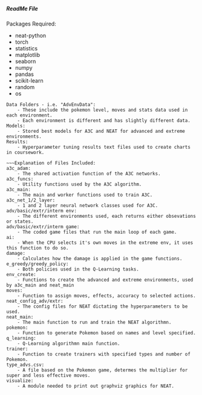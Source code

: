 ##### ReadMe File #####

Packages Required:
- neat-python
- torch
- statistics
- matplotlib
- seaborn
- numpy
- pandas
- scikit-learn
- random
- os


~~~Explanation of Folders Included:
Data Folders - i.e. "AdvEnvData":
	- These include the pokemon level, moves and stats data used in each environment.
	- Each environment is different and has slightly different data.
Models:
	- Stored best models for A3C and NEAT for advanced and extreme environments.
Results:
	- Hyperparameter tuning results text files used to create charts in coursework.

~~~Explanation of Files Included:
a3c_adam:
	- The shared activation function of the A3C networks.
a3c_funcs:
	- Utility functions used by the A3C algorithm.
a3c_main:
	- The main and worker functions used to train A3C.
a3c_net_1/2_layer:
	- 1 and 2 layer neural network classes used for A3C.
adv/basic/extr/interm env:
	- The different environments used, each returns either obsevations or states.
adv/basic/extr/interm game:
	- The coded game files that run the main loop of each game.
ai:
	- When the CPU selects it's own moves in the extreme env, it uses this function to do so.
damage:
	- Calculates how the damage is applied in the game functions.
e_greedy/greedy_policy:
	- Both policies used in the Q-Learning tasks.
env_create:
	- Functions to create the advanced and extreme environments, used by a3c_main and neat_main
moves:
	- Function to assign moves, effects, accuracy to selected actions.
neat_config_adv/extr:
	- The config files for NEAT dictating the hyperparameters to be used.
neat_main:
	- The main function to run and train the NEAT algorithmn.
pokemon:
	- Function to generate Pokemon based on names and level specified.
q_learning:
	- Q-Learning algorithmn main function.
trainer:
	- Function to create trainers with specified types and number of Pokemon.
type_advs.csv:
	- A file based on the Pokemon game, determes the multiplier for super and less effective moves.
visualize:
	- A module needed to print out graphviz graphics for NEAT.


